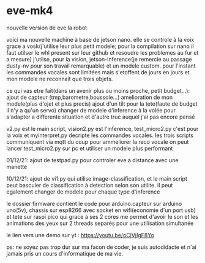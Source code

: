 # eve-mk4
nouvelle version de eve la robot

voici ma nouvelle machine à base de jetson nano.
elle se controle à la voix grace a vosk(j'utilise leur plus petit modele; pour la compilation sur nano il faut utilser le whl present sur leur github et resoudre les problemes au fur et a mesure)
j'utilse, pour la vision, jetson-inference(je remercie au passage dusty-nv pour son travail remarquable) et un modele custom.
pour l'instant les commandes vocales sont limitées mais s'etoffent de jours en jours et mon modele ne reconnait que trois objets.

ce qui vas etre fait(dans un avenir plus ou moins proche, petit budget...):
      ajout de capteur (tmp,barometre,boussole...)
      amelioration de mon modele(plus d'ojet et plus precis)
      ajout d'un tilt pour la tete(faute de budget il n'y a qu'un servo)
      changer de modele d'inference à la volée pour s'adapter a differente situation
      et d'autre truc auquel j'ai pas encore pensé

v2.py est le main script, vision2.py est l'inference, test_micro2.py c'est pour la voix et myinterpret.py decripte les commandes vocales.
les trois scripts communiquent via mqtt du coup pour ammeliorer la reco vocale on peut lancer test_micro2.py sur pc et utiliser un modele plus performant

01/12/21: ajout de testpad.py pour controler eve a distance avec une manette

10/12/21: ajout de vi1.py qui utilise image-classification, et le main script peut basculer de classification à detection selon son utilite. il peut egalement changer de modele pour chaque type d'inference

le dossier firmware contient le code pour arduino.capteur sur arduino uno(5v), chassis sur esp8266 avec socket en wifi(economie d'un port usb) et tete sur raspi pico qui grace à ses 2 cores me permet d'avoir le son et les animations des yeux sur 2 threads separés pour une utilisation simultanée

le lien vers une demo sur yt : https://youtu.be/oCjVjIgF8Yo

ps: ne soyez pas trop dur sur ma facon de coder, je suis autodidacte et n'ai jamais pris un cours d'informatique de ma vie.
